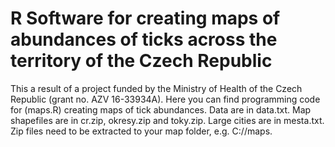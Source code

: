 # R Software for creating maps of abundances of ticks across the territory of the Czech Republic
This a result of a project funded by the Ministry of Health of the Czech Republic (grant no. AZV 16-33934A). Here you can find programming code for (maps.R) creating maps of tick abundances. Data are in data.txt. Map shapefiles are in cr.zip, okresy.zip and toky.zip. Large cities are in mesta.txt. Zip files need to be extracted to your map folder, e.g. C://maps.
